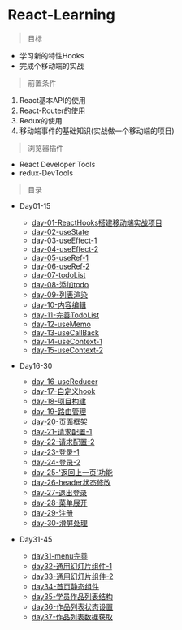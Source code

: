 # React-Learning

> 目标

* 学习新的特性Hooks
* 完成个移动端的实战

> 前置条件

1. React基本API的使用
2. React-Router的使用
3. Redux的使用
4. 移动端事件的基础知识(实战做一个移动端的项目)

> 浏览器插件

* React Developer Tools
* redux-DevTools

> 目录

* Day01-15

    * [day-01-ReactHooks搭建移动端实战项目](./Day01-15/day-01/ReactHooks搭建移动端实战项目.md)
    * [day-02-useState](./Day01-15/day-02/useState.md)
    * [day-03-useEffect-1](./Day01-15/day-03/useEffect-1.md)
    * [day-04-useEffect-2](./Day01-15/day-04/useEffect-2.md)
    * [day-05-useRef-1](./Day01-15/day-05/useRef-1.md)
    * [day-06-useRef-2](./Day01-15/day-06/useRef-2.md)
    * [day-07-todoList](./Day01-15/day-07/todoList.md)
    * [day-08-添加todo](./Day01-15/day-08/添加todo.md)
    * [day-09-列表渲染](./Day01-15/day-09/列表渲染.md)
    * [day-10-内容编辑](./Day01-15/day-10/内容编辑.md)
    * [day-11-完善TodoList](./Day01-15/day-11/完善TodoList.md)
    * [day-12-useMemo](./Day01-15/day-12/useMemo.md)
    * [day-13-useCallBack](./Day01-15/day-13/useCallBack.md)
    * [day-14-useContext-1](./Day01-15/day-14/useContext-1.md)
    * [day-15-useContext-2](./Day01-15/day-15/useContext-2.md)

* Day16-30   

    * [day-16-useReducer](./Day16-30/day-16/useReducer.md)
    * [day-17-自定义hook](./Day16-30/day-17/自定义hook.md)
    * [day-18-项目构建](./Day16-30/day-18/项目构建.md)
    * [day-19-路由管理](./Day16-30/day-19/路由管理.md)
    * [day-20-页面框架](./Day16-30/day-20/页面框架.md)
    * [day-21-请求配置-1](./Day16-30/day-21/请求配置-1.md)
    * [day-22-请求配置-2](./Day16-30/day-22/请求配置-2.md)
    * [day-23-登录-1](./Day16-30/day-23/登录-1.md)
    * [day-24-登录-2](./Day16-30/day-24/登录-2.md)
    * [day-25-'返回上一页'功能](./Day16-30/day-25/返回上一页.md)
    * [day-26-header状态修改](./Day16-30/day-26/header状态修改.md)
    * [day-27-退出登录](./Day16-30/day-27/退出登录.md)
    * [day-28-菜单展开](./Day16-30/day-28/菜单展开.md)
    * [day-29-注册](./Day16-30/day-29/注册.md)
    * [day-30-滑屏处理](./Day16-30/day-30/滑屏处理.md)

* Day31-45  

    * [day31-menu完善](./Day31-45/day-31/menu完善.md)
    * [day32-通用幻灯片组件-1](./Day31-45/day-32/通用幻灯片组件-1.md)
    * [day33-通用幻灯片组件-2](./Day31-45/day-33/通用幻灯片组件-2.md)
    * [day34-首页静态组件](./Day31-45/day-34/首页静态组件.md)
    * [day35-学员作品列表结构](./Day31-45/day-35/学员作品列表结构.md)
    * [day36-作品列表状态设置](./Day31-45/day-36/作品列表状态设置.md)
    * [day37-作品列表数据获取](./Day31-45/day-37/作品列表数据获取.md)

      
